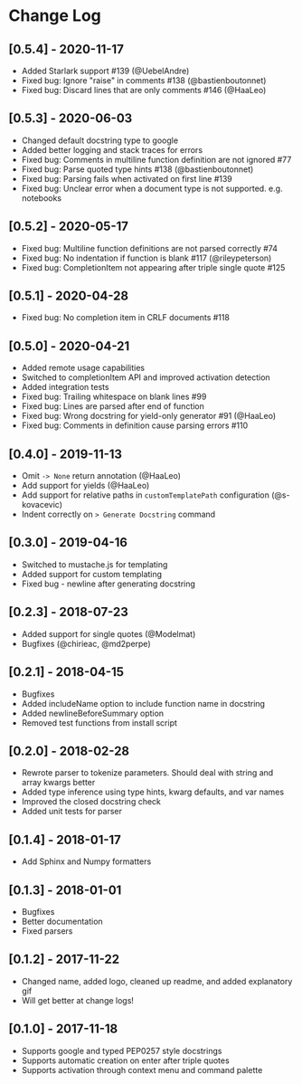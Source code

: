 # Change Log

## [0.5.4] - 2020-11-17

-   Added Starlark support #139 (@UebelAndre)
-   Fixed bug: Ignore "raise" in comments #138 (@bastienboutonnet)
-   Fixed bug: Discard lines that are only comments #146 (@HaaLeo)

## [0.5.3] - 2020-06-03

-   Changed default docstring type to google
-   Added better logging and stack traces for errors
-   Fixed bug: Comments in multiline function definition are not ignored #77
-   Fixed bug: Parse quoted type hints #138 (@bastienboutonnet)
-   Fixed bug: Parsing fails when activated on first line #139
-   Fixed bug: Unclear error when a document type is not supported. e.g. notebooks

## [0.5.2] - 2020-05-17

-   Fixed bug: Multiline function definitions are not parsed correctly #74
-   Fixed bug: No indentation if function is blank #117 (@rileypeterson)
-   Fixed bug: CompletionItem not appearing after triple single quote #125

## [0.5.1] - 2020-04-28

-   Fixed bug: No completion item in CRLF documents #118

## [0.5.0] - 2020-04-21

-   Added remote usage capabilities
-   Switched to completionItem API and improved activation detection
-   Added integration tests
-   Fixed bug: Trailing whitespace on blank lines #99
-   Fixed bug: Lines are parsed after end of function
-   Fixed bug: Wrong docstring for yield-only generator #91 (@HaaLeo)
-   Fixed bug: Comments in definition cause parsing errors #110

## [0.4.0] - 2019-11-13

-   Omit `-> None` return annotation (@HaaLeo)
-   Add support for yields (@HaaLeo)
-   Add support for relative paths in `customTemplatePath` configuration (@s-kovacevic)
-   Indent correctly on `> Generate Docstring` command

## [0.3.0] - 2019-04-16

-   Switched to mustache.js for templating
-   Added support for custom templating
-   Fixed bug - newline after generating docstring

## [0.2.3] - 2018-07-23

-   Added support for single quotes (@Modelmat)
-   Bugfixes (@chirieac, @md2perpe)

## [0.2.1] - 2018-04-15

-   Bugfixes
-   Added includeName option to include function name in docstring
-   Added newlineBeforeSummary option
-   Removed test functions from install script

## [0.2.0] - 2018-02-28

-   Rewrote parser to tokenize parameters. Should deal with string and array kwargs better
-   Added type inference using type hints, kwarg defaults, and var names
-   Improved the closed docstring check
-   Added unit tests for parser

## [0.1.4] - 2018-01-17

-   Add Sphinx and Numpy formatters

## [0.1.3] - 2018-01-01

-   Bugfixes
-   Better documentation
-   Fixed parsers

## [0.1.2] - 2017-11-22

-   Changed name, added logo, cleaned up readme, and added explanatory gif
-   Will get better at change logs!

## [0.1.0] - 2017-11-18

-   Supports google and typed PEP0257 style docstrings
-   Supports automatic creation on enter after triple quotes
-   Supports activation through context menu and command palette
